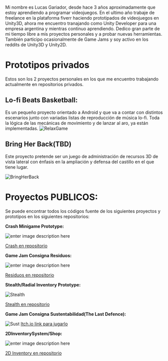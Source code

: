 ﻿
Mi nombre es Lucas Gariador, desde hace 3 años aproximadamente que estoy aprendiendo a programar videojuegos. En el ultimo año trabaje de freelance en la plataforma fiverr haciendo prototipados de videojuegos en Unity3D, ahora me encuentro tranajando como Unity Developer para una empresa argentina y mientras continuo aprendiendo. Dedico gran parte de mi tiempo libre a mis proyectos personales y a probar nuevas herramientas. También participo ocasionalmente de Game Jams y soy activo en los reddits de Unity3D y Unity2D.




# Prototipos privados

Estos son los 2 proyectos personales en los que me encuentro trabajando actualmente en repositorios privados.

## Lo-fi Beats Basketball:

Es un pequeño proyecto orientado a Android y que va a contar con distintos escenarios junto con variadas listas de reproducción de música lo-fi. Toda la lógica de las mecánicas de movimiento y de lanzar al aro, ya están implementadas.
![RelaxGame](https://raw.githubusercontent.com/LucasGariador/PrototypeProjects/master/Gif/video-to-gif-converter%20%282%29.gif)

## Bring Her Back(TBD)

Este proyecto pretende ser un juego de administración de recursos 3D de vista lateral con énfasis en la ampliación y defensa del castillo en el que tiene lugar.


![BringHerBack](https://raw.githubusercontent.com/LucasGariador/PrototypeProjects/master/Gif/video-to-gif-converter%20(9).gif)


# Proyectos PUBLICOS:

Se puede encontrar todos los códigos fuente de los siguientes proyectos y prototipos en los siguientes repositorios:

**Crash Minigame Prototype:**

![enter image description here](https://raw.githubusercontent.com/LucasGariador/PrototypeProjects/master/Images/Crash.png)

[Crash en repositorio](https://github.com/LucasGariador/PrototypeCrash)

 **Game Jam Consigna Residuos:**
 
![enter image description here](https://raw.githubusercontent.com/LucasGariador/PrototypeProjects/master/Images/Residuos.png)

[Residuos en repositorio](https://github.com/LucasGariador/GameJam)


**Stealth/Radial Inventory Prototype:**

![Stealth](https://raw.githubusercontent.com/LucasGariador/PrototypeProjects/master/Images/Stealth.png)

[Stealth en repositorio](https://github.com/LucasGariador/StealthPrototypeFirst)

**Game Jam Consigna Sustentabilidad(The Last Defence):** 

 ![Sust](https://raw.githubusercontent.com/LucasGariador/PrototypeProjects/master/Images/Sust.png)
[Itch.io link para jugarlo](https://lucasgariador.itch.io/)

**2DInventorySystem/Shop:**

![enter image description here](https://raw.githubusercontent.com/LucasGariador/PrototypeProjects/master/Images/TaskLSW.png)

[2D Inventory en repositorio](https://github.com/LucasGariador/TaskLSW)
